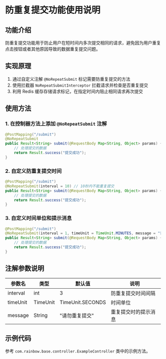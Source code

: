 # 防重复提交功能使用说明

## 功能介绍

防重复提交功能用于防止用户在短时间内多次提交相同的请求，避免因为用户重复点击按钮或者其他原因导致的数据重复提交问题。

## 实现原理

1. 通过自定义注解 `@NoRepeatSubmit` 标记需要防重复提交的方法
2. 使用拦截器 `NoRepeatSubmitInterceptor` 拦截请求并检查是否重复提交
3. 利用 Redis 缓存存储请求标记，在指定时间内阻止相同请求再次提交

## 使用方法

### 1. 在控制器方法上添加 `@NoRepeatSubmit` 注解

```java
@PostMapping("/submit")
@NoRepeatSubmit
public Result<String> submit(@RequestBody Map<String, Object> params) {
    // 处理提交的数据
    return Result.success("提交成功");
}
```

### 2. 自定义防重复提交时间

```java
@PostMapping("/submit")
@NoRepeatSubmit(interval = 10) // 10秒内不能重复提交
public Result<String> submit(@RequestBody Map<String, Object> params) {
    // 处理提交的数据
    return Result.success("提交成功");
}
```

### 3. 自定义时间单位和提示消息

```java
@PostMapping("/submit")
@NoRepeatSubmit(interval = 1, timeUnit = TimeUnit.MINUTES, message = "请等待1分钟后再次提交")
public Result<String> submit(@RequestBody Map<String, Object> params) {
    // 处理提交的数据
    return Result.success("提交成功");
}
```

## 注解参数说明

| 参数名   | 类型         | 默认值              | 说明                 |
|---------|--------------|-------------------|---------------------|
| interval | int         | 3                 | 防重复提交时间间隔      |
| timeUnit | TimeUnit    | TimeUnit.SECONDS  | 时间单位              |
| message  | String      | "请勿重复提交"      | 重复提交时的提示消息    |

## 示例代码

参考 `com.rainbow.base.controller.ExampleController` 类中的示例方法。